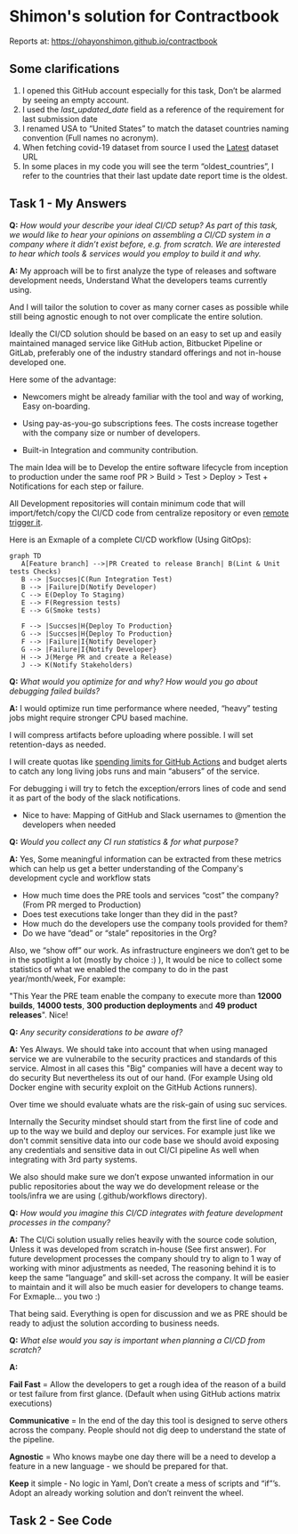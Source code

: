 # Shimon's solution for Contractbook

Reports at: https://ohayonshimon.github.io/contractbook
## Some clarifications

1. I opened this GitHub account especially for this task, Don’t be alarmed by seeing an empty account.
2. I used the _last_updated_date_  field as a reference of the requirement for last submission date
3. I renamed USA to “United States” to match the dataset countries naming convention (Full names no acronym).
4. When fetching covid-19 dataset from source I used the [Latest](https://github.com/owid/covid-19-data/tree/master/public/data/latest) dataset URL
5. In some places in my code you will see the term “oldest_countries”, I refer to the countries that their last update date report time is the oldest.

## Task 1 - My Answers

**Q:** _How would your describe your ideal CI/CD setup?
    As part of this task, we would like to hear your opinions on assembling a CI/CD system in a company where it didn’t exist before, e.g. from scratch._
    _We are interested to hear which tools & services would you employ to build it and why._

**A:** My approach wiIl be to first analyze the type of releases and software development needs, Understand What the developers teams currently using.

And I will tailor the solution to cover as many corner cases as possible while still being agnostic enough to not over complicate the entire solution.

Ideally the CI/CD solution should be based on an easy to set up and easily maintained managed service like GitHub action, Bitbucket Pipeline or GitLab, preferably one of the industry standard offerings and not in-house developed one.

Here some of the advantage:

- Newcomers might be already familiar with the tool and way of working, Easy on-boarding.

- Using pay-as-you-go subscriptions fees. The costs increase together with the company size or number of developers.

- Built-in Integration and community contribution.

The main Idea will be to Develop the entire software lifecycle from inception to production under the same roof PR > Build > Test > Deploy > Test + Notifications for each step or failure.

All Development repositories will contain  minimum code that will import/fetch/copy the CI/CD code from centralize repository or even [remote trigger it](https://github.com/convictional/trigger-workflow-and-wait).

Here is an Exmaple of a complete CI/CD workflow (Using GitOps):

```mermaid
graph TD
   A[Feature branch] -->|PR Created to release Branch| B(Lint & Unit tests Checks)
   B --> |Succses|C(Run Integration Test)
   B --> |Failure|D(Notify Developer)
   C --> E(Deploy To Staging)
   E --> F(Regression tests)
   E --> G(Smoke tests)

   F --> |Succses|H{Deploy To Production}
   G --> |Succses|H{Deploy To Production}
   F --> |Failure|I{Notify Developer}
   G --> |Failure|I{Notify Developer}
   H --> J(Merge PR and create a Release)
   J --> K(Notify Stakeholders)

```

**Q:** _What would you optimize for and why? How would you go about debugging failed builds?_

**A:** I would optimize run time performance where needed, “heavy” testing jobs might require stronger CPU based machine.

I will compress artifacts before uploading where possible.
I will set retention-days as needed.

I will create quotas like [spending limits for GitHub Actions](https://docs.github.com/en/billing/managing-billing-for-github-actions/managing-your-spending-limit-for-github-actions#about-spending-limits-for-github-actions) and budget alerts to catch any long living jobs runs and main “abusers” of the service.

For debugging i will try to fetch the exception/errors lines of code and send it as part of the body of the slack notifications.

- Nice to have:
   Mapping of GitHub and Slack usernames to @mention the developers when needed

**Q:** _Would you collect any CI run statistics & for what purpose?_

**A:** Yes, Some meaningful information can be extracted from these metrics which can help us get a better understanding of the Company's development cycle and workflow stats

- How much time does the PRE tools and services “cost” the company? (From PR merged to Production)
- Does test executions take longer than they did in the past?
- How much do the developers use the company tools provided for them?
- Do we have “dead” or “stale” repositories in the Org?

Also, we “show off” our work.
As infrastructure engineers we don’t get to be in the spotlight a lot (mostly by choice :) ), It would be nice to collect some statistics of what we enabled the company to do in the past year/month/week, For example:

"This Year the PRE team enable the company to execute more than **12000 builds**, **14000 tests**, **300 production deployments** and **49 product releases**". Nice!

**Q:** _Any security considerations to be aware of?_

**A:** Yes Always.
We should take into account that when using managed service we are vulnerabile to the security practices and standards of this service. Almost in all cases this "Big" companies will have a decent way to do security But nevertheless its out of our hand. (For example Using old Docker engine with security exploit on the GitHub Actions runners).

Over time we should evaluate whats are  the risk-gain of using suc services.

Internally the Security mindset should start from the first line of code and up to the way we build and deploy our services. For example just like we don't commit sensitive  data into our code base we should avoid exposing any credentials and sensitive data in out CI/CI pipeline As well when integrating with 3rd party systems.

We also should make sure we don’t expose unwanted information in our public repositories about the way we do development release or the tools/infra we are using (.github/workflows directory).

**Q:** _How would you imagine this CI/CD integrates with feature development processes in the company?_

**A:** The CI/Ci solution usually relies heavily with the source code solution, Unless it was developed from scratch in-house (See first answer).
For future development processes the company should try to align to 1 way of working with minor adjustments as needed, The reasoning behind it is to keep the same “language” and skill-set across the company.
It will be easier to maintain and it will also be much easier for developers to change teams. For Exmaple... you two :)

That being said. Everything is open for discussion and we as PRE should be ready to adjust the solution according to business needs.

**Q:** _What else would you say is important when planning a CI/CD from scratch?_

**A:**

**Fail Fast** = Allow the developers to get a rough idea of the reason of a build or test failure from first glance. (Default when using GitHub actions matrix executions)

**Communicative** = In the end of the day this tool is designed to serve others across the company. People should not dig deep to understand the state of the pipeline.

**Agnostic** = Who knows maybe one day there will be a need to develop a feature in a new language - we should be prepared for that.

**Keep** it simple - No logic in Yaml,  Don’t create a mess of scripts and “if”’s.
Adopt an already working solution and don’t reinvent the wheel.

## Task 2 - See Code
